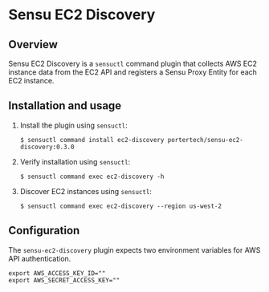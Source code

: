 # Sensu EC2 Discovery

## Overview

Sensu EC2 Discovery is a `sensuctl` command plugin that collects AWS
EC2 instance data from the EC2 API and registers a Sensu Proxy Entity
for each EC2 instance.

## Installation and usage

1. Install the plugin using `sensuctl`:

   ```shell
   $ sensuctl command install ec2-discovery portertech/sensu-ec2-discovery:0.3.0
   ```

2. Verify installation using `sensuctl`:

   ```shell
   $ sensuctl command exec ec2-discovery -h
   ```

3. Discover EC2 instances using `sensuctl`:

   ```shell
   $ sensuctl command exec ec2-discovery --region us-west-2
   ```

## Configuration


The `sensu-ec2-discovery` plugin expects two environment variables for
AWS API authentication.

```
export AWS_ACCESS_KEY_ID=""
export AWS_SECRET_ACCESS_KEY=""
```
